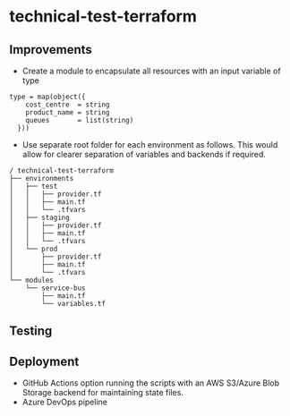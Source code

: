 # technical-test-terraform

## Improvements
- Create a module to encapsulate all resources with an input variable of type
```
type = map(object({
    cost_centre  = string
    product_name = string
    queues       = list(string)
  }))
```
- Use separate root folder for each environment as follows. This would allow for clearer separation of variables and backends if required.
```
/ technical-test-terraform
├── environments
│   ├── test
│   │   ├── provider.tf
│   │   ├── main.tf
│   │   └── .tfvars
│   ├── staging
│   │   ├── provider.tf
│   │   ├── main.tf
│   │   └── .tfvars
│   └── prod
│       ├── provider.tf
│       ├── main.tf
│       └── .tfvars
└── modules
    └── service-bus
        ├── main.tf
        └── variables.tf
```

## Testing

## Deployment
- GitHub Actions option running the scripts with an AWS S3/Azure Blob Storage backend for maintaining state files. 
- Azure DevOps pipeline